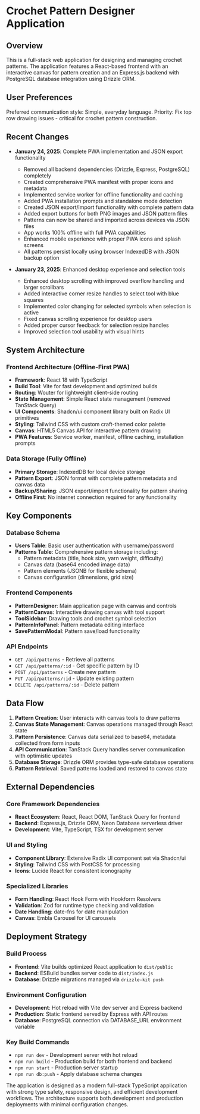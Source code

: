 # Crochet Pattern Designer Application

## Overview

This is a full-stack web application for designing and managing crochet patterns. The application features a React-based frontend with an interactive canvas for pattern creation and an Express.js backend with PostgreSQL database integration using Drizzle ORM.

## User Preferences

Preferred communication style: Simple, everyday language.
Priority: Fix top row drawing issues - critical for crochet pattern construction.

## Recent Changes

- **January 24, 2025**: Complete PWA implementation and JSON export functionality
  - Removed all backend dependencies (Drizzle, Express, PostgreSQL) completely
  - Created comprehensive PWA manifest with proper icons and metadata
  - Implemented service worker for offline functionality and caching
  - Added PWA installation prompts and standalone mode detection
  - Created JSON export/import functionality with complete pattern data
  - Added export buttons for both PNG images and JSON pattern files
  - Patterns can now be shared and imported across devices via JSON files
  - App works 100% offline with full PWA capabilities
  - Enhanced mobile experience with proper PWA icons and splash screens
  - All patterns persist locally using browser IndexedDB with JSON backup option

- **January 23, 2025**: Enhanced desktop experience and selection tools
  - Enhanced desktop scrolling with improved overflow handling and larger scrollbars
  - Added interactive corner resize handles to select tool with blue squares
  - Implemented color changing for selected symbols when selection is active
  - Fixed canvas scrolling experience for desktop users
  - Added proper cursor feedback for selection resize handles
  - Improved selection tool usability with visual hints

## System Architecture

### Frontend Architecture (Offline-First PWA)
- **Framework**: React 18 with TypeScript
- **Build Tool**: Vite for fast development and optimized builds
- **Routing**: Wouter for lightweight client-side routing
- **State Management**: Simple React state management (removed TanStack Query)
- **UI Components**: Shadcn/ui component library built on Radix UI primitives
- **Styling**: Tailwind CSS with custom craft-themed color palette
- **Canvas**: HTML5 Canvas API for interactive pattern drawing
- **PWA Features**: Service worker, manifest, offline caching, installation prompts

### Data Storage (Fully Offline)
- **Primary Storage**: IndexedDB for local device storage
- **Pattern Export**: JSON format with complete pattern metadata and canvas data
- **Backup/Sharing**: JSON export/import functionality for pattern sharing
- **Offline First**: No internet connection required for any functionality

## Key Components

### Database Schema
- **Users Table**: Basic user authentication with username/password
- **Patterns Table**: Comprehensive pattern storage including:
  - Pattern metadata (title, hook size, yarn weight, difficulty)
  - Canvas data (base64 encoded image data)
  - Pattern elements (JSONB for flexible schema)
  - Canvas configuration (dimensions, grid size)

### Frontend Components
- **PatternDesigner**: Main application page with canvas and controls
- **PatternCanvas**: Interactive drawing canvas with tool support
- **ToolSidebar**: Drawing tools and crochet symbol selection
- **PatternInfoPanel**: Pattern metadata editing interface
- **SavePatternModal**: Pattern save/load functionality

### API Endpoints
- `GET /api/patterns` - Retrieve all patterns
- `GET /api/patterns/:id` - Get specific pattern by ID
- `POST /api/patterns` - Create new pattern
- `PUT /api/patterns/:id` - Update existing pattern
- `DELETE /api/patterns/:id` - Delete pattern

## Data Flow

1. **Pattern Creation**: User interacts with canvas tools to draw patterns
2. **Canvas State Management**: Canvas operations managed through React state
3. **Pattern Persistence**: Canvas data serialized to base64, metadata collected from form inputs
4. **API Communication**: TanStack Query handles server communication with optimistic updates
5. **Database Storage**: Drizzle ORM provides type-safe database operations
6. **Pattern Retrieval**: Saved patterns loaded and restored to canvas state

## External Dependencies

### Core Framework Dependencies
- **React Ecosystem**: React, React DOM, TanStack Query for frontend
- **Backend**: Express.js, Drizzle ORM, Neon Database serverless driver
- **Development**: Vite, TypeScript, TSX for development server

### UI and Styling
- **Component Library**: Extensive Radix UI component set via Shadcn/ui
- **Styling**: Tailwind CSS with PostCSS for processing
- **Icons**: Lucide React for consistent iconography

### Specialized Libraries
- **Form Handling**: React Hook Form with Hookform Resolvers
- **Validation**: Zod for runtime type checking and validation
- **Date Handling**: date-fns for date manipulation
- **Canvas**: Embla Carousel for UI carousels

## Deployment Strategy

### Build Process
- **Frontend**: Vite builds optimized React application to `dist/public`
- **Backend**: ESBuild bundles server code to `dist/index.js`
- **Database**: Drizzle migrations managed via `drizzle-kit push`

### Environment Configuration
- **Development**: Hot reload with Vite dev server and Express backend
- **Production**: Static frontend served by Express with API routes
- **Database**: PostgreSQL connection via DATABASE_URL environment variable

### Key Build Commands
- `npm run dev` - Development server with hot reload
- `npm run build` - Production build for both frontend and backend
- `npm run start` - Production server startup
- `npm run db:push` - Apply database schema changes

The application is designed as a modern full-stack TypeScript application with strong type safety, responsive design, and efficient development workflows. The architecture supports both development and production deployments with minimal configuration changes.
